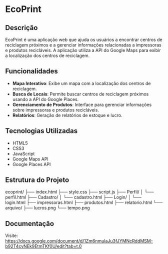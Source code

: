 # EcoPrint

## Descrição
EcoPrint é uma aplicação web que ajuda os usuários a encontrar centros de reciclagem próximos e a gerenciar informações relacionadas a impressoras e produtos recicláveis. A aplicação utiliza a API do Google Maps para exibir a localização dos centros de reciclagem.

## Funcionalidades
- **Mapa Interativo**: Exibe um mapa com a localização dos centros de reciclagem.
- **Busca de Locais**: Permite buscar centros de reciclagem próximos usando a API do Google Places.
- **Gerenciamento de Produtos**: Interface para gerenciar informações sobre impressoras e produtos recicláveis.
- **Relatórios**: Geração de relatórios de estoque e lucro.

## Tecnologias Utilizadas
- HTML5
- CSS3
- JavaScript
- Google Maps API
- Google Places API

## Estrutura do Projeto
ecoprint/ ├── index.html ├── style.css ├── script.js ├── Perfil/ │ └── perfil.html ├── Cadastro/ │ └── cadastro.html ├── Login/ │ └── login.html ├── impressoras.html ├── produtos.html ├── relatorio.html └── arquivo/ ├── lucros.png └── tempo.png

## Documentação
Visite: https://docs.google.com/document/d/1Zm6nmulaJu3fJYMNcRddMSM-b92T4cvNEk9EtmTKf0U/edit?tab=t.0
